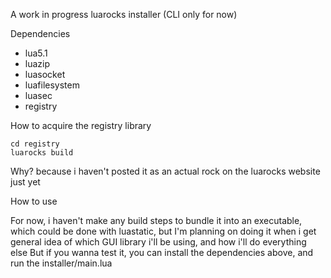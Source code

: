 A work in progress luarocks installer (CLI only for now)

Dependencies

- lua5.1
- luazip
- luasocket
- luafilesystem
- luasec
- registry

How to acquire the registry library

```
cd registry
luarocks build
```
Why? because i haven't posted it as an actual rock on the luarocks website just yet


How to use

For now, i haven't make any build steps to bundle it into an executable, which could be done with luastatic, but I'm planning on doing it when i get general idea of which GUI library i'll be using, and how i'll do everything else
But if you wanna test it, you can install the dependencies above, and run the installer/main.lua
